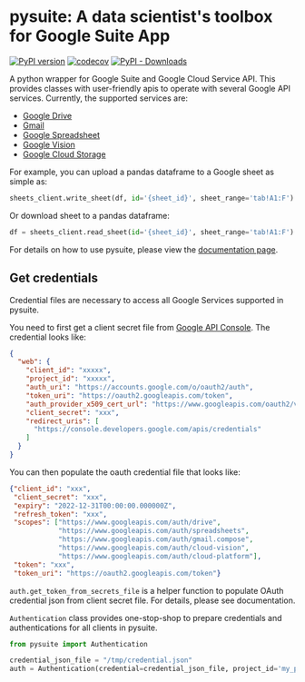 # pysuite: A data scientist's toolbox for Google Suite App

[![PyPI version](https://badge.fury.io/py/pysuite.svg)](https://badge.fury.io/py/pysuite)
[![codecov](https://codecov.io/gh/staftermath/pysuite/branch/master/graph/badge.svg)](https://codecov.io/gh/staftermath/pysuite)
[![PyPI - Downloads](https://img.shields.io/pypi/dm/pysuite)](https://pypi.org/project/pysuite/)

A python wrapper for Google Suite and Google Cloud Service API. This provides classes with user-friendly apis to 
operate with several Google API services. Currently, the supported services are:

- [Google Drive](https://developers.google.com/drive)
- [Gmail](https://developers.google.com/gmail/api)
- [Google Spreadsheet](https://developers.google.com/sheets/api)
- [Google Vision](https://cloud.google.com/vision)
- [Google Cloud Storage](https://cloud.google.com/storage/docs/apis)

For example, you can upload a pandas dataframe to a Google sheet as simple as:

```python
sheets_client.write_sheet(df, id='{sheet_id}', sheet_range='tab!A1:F')
```
Or download sheet to a pandas dataframe:
```python
df = sheets_client.read_sheet(id='{sheet_id}', sheet_range='tab!A1:F')
```

For details on how to use pysuite, please view the 
[documentation page](https://staftermath.github.io/pysuite/user_manual.html).

## Get credentials
Credential files are necessary to access all Google Services supported in pysuite.

You need to first get a client secret file from
<a href=https://console.cloud.google.com/apis/credentials>Google API Console</a>. The credential looks like:

```json
{
  "web": {
    "client_id": "xxxxx",
    "project_id": "xxxxx",
    "auth_uri": "https://accounts.google.com/o/oauth2/auth",
    "token_uri": "https://oauth2.googleapis.com/token",
    "auth_provider_x509_cert_url": "https://www.googleapis.com/oauth2/v1/certs",
    "client_secret": "xxx",
    "redirect_uris": [
      "https://console.developers.google.com/apis/credentials"
    ]
  }
}
```

You can then populate the oauth credential file that looks like:

```json
{"client_id": "xxx",
 "client_secret": "xxx",
 "expiry": "2022-12-31T00:00:00.000000Z",
 "refresh_token": "xxx",
 "scopes": ["https://www.googleapis.com/auth/drive",
            "https://www.googleapis.com/auth/spreadsheets",
            "https://www.googleapis.com/auth/gmail.compose",
            "https://www.googleapis.com/auth/cloud-vision",
            "https://www.googleapis.com/auth/cloud-platform"],
 "token": "xxx",
 "token_uri": "https://oauth2.googleapis.com/token"}
```

`auth.get_token_from_secrets_file` is a helper function to populate OAuth credential json from
client secret file. For details, please see documentation.

`Authentication` class provides one-stop-shop to prepare credentials and authentications
for all clients in pysuite.

```python
from pysuite import Authentication

credential_json_file = "/tmp/credential.json"
auth = Authentication(credential=credential_json_file, project_id='my_project_id')
```
